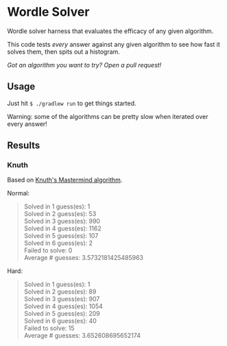 # Wordle Solver

Wordle solver harness that evaluates the efficacy of any given algorithm.

This code tests *every* answer against any given algorithm to see how fast it solves them, then spits out a histogram.

*Got an algorithm you want to try? Open a pull request!*

## Usage

Just hit `$ ./gradlew run` to get things started.

Warning: some of the algorithms can be pretty slow when iterated over every answer!

## Results

### Knuth

Based on [Knuth's Mastermind algorithm](https://en.wikipedia.org/wiki/Mastermind_%28board_game%29#Worst_case:_Five-guess_algorithm). 

Normal:

> Solved in 1 guess(es): 1  
> Solved in 2 guess(es): 53  
> Solved in 3 guess(es): 990  
> Solved in 4 guess(es): 1162  
> Solved in 5 guess(es): 107  
> Solved in 6 guess(es): 2  
> Failed to solve: 0  
> Average # guesses: 3.5732181425485963

Hard:
> Solved in 1 guess(es): 1  
> Solved in 2 guess(es): 89  
> Solved in 3 guess(es): 907  
> Solved in 4 guess(es): 1054  
> Solved in 5 guess(es): 209  
> Solved in 6 guess(es): 40  
> Failed to solve: 15  
> Average # guesses: 3.652608695652174

